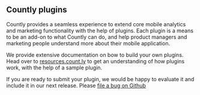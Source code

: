 
## Countly plugins 

Countly provides a seamless experience to extend core mobile analytics and marketing functionality with the help of plugins. Each plugin is a means to be an add-on to what Countly can do, and help product managers and marketing people understand more about their mobile application. 

We provide extensive documentation on bow to build your own plugins. Head over to [resources.count.ly](http://resources.count.ly) to get an understanding of how plugins work, with the help of a sample plugin. 

If you are ready to submit your plugin, we would be happy to evaluate it and include it in our next release. Please [file a bug on Github](https://github.com/countly/countly-server/issues/new?title=New%20Plugin%20Submission:%20[your%20plugin%20name%20here]&body=Plugin%20Name:%0APlugin%20Url:%0APlugin%20Description:)
